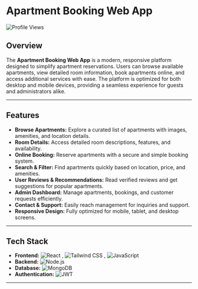 # Apartment Booking Web App

![Profile Views](https://komarev.com/ghpvc/?username=yourusername&label=Profile%20views&color=0e75b6&style=flat)

## Overview

The **Apartment Booking Web App** is a modern, responsive platform designed to simplify apartment reservations. Users can browse available apartments, view detailed room information, book apartments online, and access additional services with ease. The platform is optimized for both desktop and mobile devices, providing a seamless experience for guests and administrators alike.

---

## Features

- **Browse Apartments:** Explore a curated list of apartments with images, amenities, and location details.  
- **Room Details:** Access detailed room descriptions, features, and availability.  
- **Online Booking:** Reserve apartments with a secure and simple booking system.  
- **Search & Filter:** Find apartments quickly based on location, price, and amenities.  
- **User Reviews & Recommendations:** Read verified reviews and get suggestions for popular apartments.  
- **Admin Dashboard:** Manage apartments, bookings, and customer requests efficiently.  
- **Contact & Support:** Easily reach management for inquiries and support.  
- **Responsive Design:** Fully optimized for mobile, tablet, and desktop screens.

---

## Tech Stack

- **Frontend:** ![React](https://img.shields.io/badge/React-20232A?style=for-the-badge&logo=react&logoColor=61DAFB) ,  ![Tailwind CSS](https://img.shields.io/badge/Tailwind_CSS-38B2AC?style=for-the-badge&logo=tailwind-css&logoColor=white) , ![JavaScript](https://img.shields.io/badge/JavaScript-F7DF1E?style=for-the-badge&logo=javascript&logoColor=black)  
- **Backend:** ![Node.js](https://img.shields.io/badge/Node.js-339933?style=for-the-badge&logo=node.js&logoColor=white)  
- **Database:** ![MongoDB](https://img.shields.io/badge/MongoDB-47A248?style=for-the-badge&logo=mongodb&logoColor=white)  
- **Authentication:** ![JWT](https://img.shields.io/badge/JWT-000000?style=for-the-badge&logo=JSON%20web%20tokens&logoColor=white)

---


